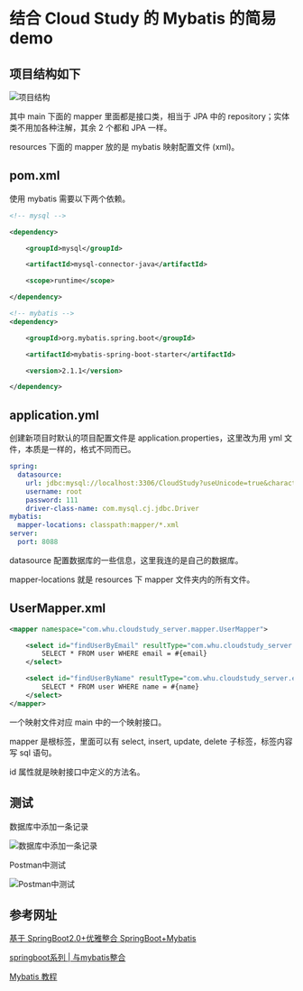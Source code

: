 # 结合 Cloud Study 的 Mybatis 的简易 demo

## 项目结构如下

![项目结构](https://i.loli.net/2020/02/24/XmzrohGRsLQ9Bda.png)

其中 main 下面的 mapper 里面都是接口类，相当于 JPA 中的 repository；实体类不用加各种注解，其余 2 个都和 JPA 一样。

resources 下面的 mapper 放的是 mybatis 映射配置文件 (xml)。

## pom.xml

使用 mybatis 需要以下两个依赖。

```xml
<!-- mysql -->

<dependency>

    <groupId>mysql</groupId>

    <artifactId>mysql-connector-java</artifactId>

    <scope>runtime</scope>

</dependency>

<!-- mybatis -->
<dependency>

    <groupId>org.mybatis.spring.boot</groupId>

    <artifactId>mybatis-spring-boot-starter</artifactId>

    <version>2.1.1</version>

</dependency>
```

## application.yml

创建新项目时默认的项目配置文件是 application.properties，这里改为用 yml 文件，本质是一样的，格式不同而已。

```yml
spring:
  datasource:
    url: jdbc:mysql://localhost:3306/CloudStudy?useUnicode=true&characterEncoding=utf8&useSSL=false&serverTimezone=GMT%2B8
    username: root
    password: 111
    driver-class-name: com.mysql.cj.jdbc.Driver
mybatis:
  mapper-locations: classpath:mapper/*.xml
server:
  port: 8088
```

datasource 配置数据库的一些信息，这里我连的是自己的数据库。

mapper-locations 就是 resources 下 mapper 文件夹内的所有文件。

## UserMapper.xml

```xml
<mapper namespace="com.whu.cloudstudy_server.mapper.UserMapper">

    <select id="findUserByEmail" resultType="com.whu.cloudstudy_server.entity.User">
        SELECT * FROM user WHERE email = #{email}
    </select>

    <select id="findUserByName" resultType="com.whu.cloudstudy_server.entity.User">
        SELECT * FROM user WHERE name = #{name}
    </select>
</mapper>
```

一个映射文件对应 main 中的一个映射接口。

mapper 是根标签，里面可以有 select, insert, update, delete 子标签，标签内容写 sql 语句。

id 属性就是映射接口中定义的方法名。

## 测试

数据库中添加一条记录

![数据库中添加一条记录](https://i.loli.net/2020/02/24/VKaib6zSn4XogFc.png)

Postman中测试

![Postman中测试](https://i.loli.net/2020/02/24/6WZNOAf1gnzGMBe.png)

## 参考网址

[基于 SpringBoot2.0+优雅整合 SpringBoot+Mybatis](https://segmentfault.com/a/1190000017211657#item-2-7)

[springboot系列 | 与mybatis整合](https://blog.csdn.net/u011320740/article/details/79256807?depth_1-utm_source=distribute.pc_relevant.none-task&utm_source=distribute.pc_relevant.none-task)

[Mybatis 教程]([https://www.w3cschool.cn/mybatis/](https://www.w3cschool.cn/mybatis))


